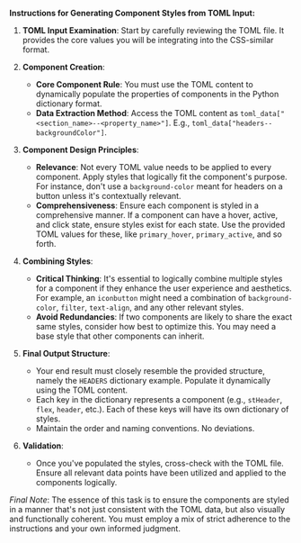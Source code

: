 **Instructions for Generating Component Styles from TOML Input:**

1. **TOML Input Examination**: Start by carefully reviewing the TOML file. It provides the core values you will be integrating into the CSS-similar format.

2. **Component Creation**:
   - **Core Component Rule**: You must use the TOML content to dynamically populate the properties of components in the Python dictionary format.
   - **Data Extraction Method**: Access the TOML content as `toml_data["<section_name>--<property_name>"]`. E.g., `toml_data["headers--backgroundColor"]`.

3. **Component Design Principles**:
   - **Relevance**: Not every TOML value needs to be applied to every component. Apply styles that logically fit the component's purpose. For instance, don't use a `background-color` meant for headers on a button unless it's contextually relevant.
   - **Comprehensiveness**: Ensure each component is styled in a comprehensive manner. If a component can have a hover, active, and click state, ensure styles exist for each state. Use the provided TOML values for these, like `primary_hover`, `primary_active`, and so forth.

4. **Combining Styles**:
   - **Critical Thinking**: It's essential to logically combine multiple styles for a component if they enhance the user experience and aesthetics. For example, an `iconbutton` might need a combination of `background-color`, `filter`, `text-align`, and any other relevant styles.
   - **Avoid Redundancies**: If two components are likely to share the exact same styles, consider how best to optimize this. You may need a base style that other components can inherit.

5. **Final Output Structure**:
   - Your end result must closely resemble the provided structure, namely the `HEADERS` dictionary example. Populate it dynamically using the TOML content.
   - Each key in the dictionary represents a component (e.g., `stHeader`, `flex`, `header`, etc.). Each of these keys will have its own dictionary of styles.
   - Maintain the order and naming conventions. No deviations.

6. **Validation**: 
   - Once you've populated the styles, cross-check with the TOML file. Ensure all relevant data points have been utilized and applied to the components logically.

*Final Note*: The essence of this task is to ensure the components are styled in a manner that's not just consistent with the TOML data, but also visually and functionally coherent. You must employ a mix of strict adherence to the instructions and your own informed judgment.
